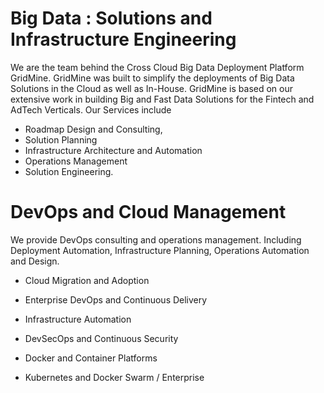 # Big Data : Solutions and Infrastructure Engineering

We are the team behind the Cross Cloud Big Data Deployment Platform GridMine. GridMine was built to simplify the deployments of Big Data Solutions in the Cloud as well as In-House. GridMine is based on our extensive work in building Big and Fast Data Solutions for the Fintech and AdTech Verticals. Our Services include

* Roadmap Design and Consulting, 
* Solution Planning
* Infrastructure Architecture and Automation
* Operations Management
* Solution Engineering.

# DevOps and Cloud Management

We provide DevOps consulting and operations management. Including Deployment Automation, Infrastructure Planning, Operations Automation and Design.

* Cloud Migration and Adoption
* Enterprise DevOps and Continuous Delivery
* Infrastructure Automation
* DevSecOps and Continuous Security

* Docker and Container Platforms
* Kubernetes and Docker Swarm / Enterprise



